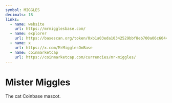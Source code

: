 ```yaml
---
symbol: MIGGLES
decimals: 18
links:
  - name: website
    url: https://mrmigglesbase.com/
  - name: explorer
    url: https://basescan.org/token/0xb1a03eda10342529bbf8eb700a06c60441fef25d
  - name: x
    url: https://x.com/MrMigglesOnBase
  - name: coinmarketcap
    url: https://coinmarketcap.com/currencies/mr-miggles/
---
```


# Mister Miggles

The cat Coinbase mascot.
